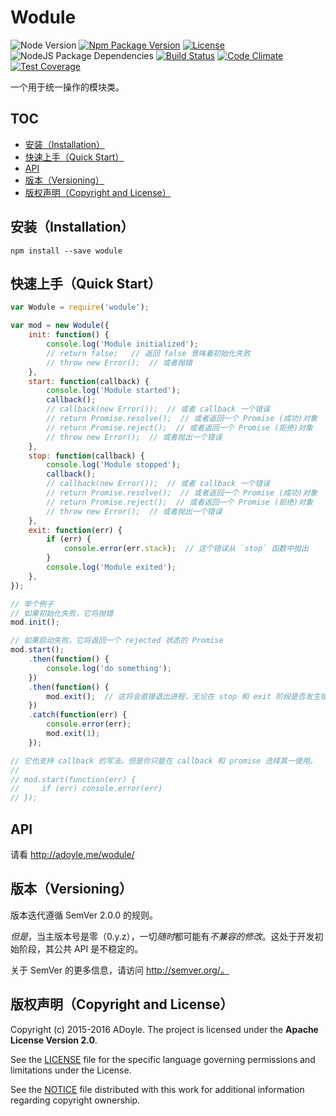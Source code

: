 # Wodule
![Node Version][Node Version Image]
[![Npm Package Version][Npm Package Version Image]][Npm Package Version LINK]
[![License][License Image]][License LINK]
![NodeJS Package Dependencies][NodeJS Package Dependencies Link]
[![Build Status][Build Status Image]][Build Status Link]
[![Code Climate][Code Climate Image]][Code Climate Link]
[![Test Coverage][Test Coverage Image]][Test Coverage Link]

一个用于统一操作的模块类。

## TOC

<!-- MarkdownTOC -->

- [安装（Installation）](#安装（installation）)
- [快速上手（Quick Start）](#快速上手（quick-start）)
- [API](#api)
- [版本（Versioning）](#版本（versioning）)
- [版权声明（Copyright and License）](#版权声明（copyright-and-license）)

<!-- /MarkdownTOC -->


<a name="安装（installation）"></a>
## 安装（Installation）

`npm install --save wodule`

<a name="快速上手（quick-start）"></a>
## 快速上手（Quick Start）

```js
var Wodule = require('wodule');

var mod = new Wodule({
    init: function() {
        console.log('Module initialized');
        // return false;   // 返回 false 意味着初始化失败
        // throw new Error();  // 或者抛错
    },
    start: function(callback) {
        console.log('Module started');
        callback();
        // callback(new Error());  // 或者 callback 一个错误
        // return Promise.resolve();  // 或者返回一个 Promise (成功)对象
        // return Promise.reject();  // 或者返回一个 Promise (拒绝)对象
        // throw new Error();  // 或者抛出一个错误
    },
    stop: function(callback) {
        console.log('Module stopped');
        callback();
        // callback(new Error());  // 或者 callback 一个错误
        // return Promise.resolve();  // 或者返回一个 Promise (成功)对象
        // return Promise.reject();  // 或者返回一个 Promise (拒绝)对象
        // throw new Error();  // 或者抛出一个错误
    },
    exit: function(err) {
        if (err) {
            console.error(err.stack);  // 这个错误从 `stop` 函数中抛出
        }
        console.log('Module exited');
    },
});

// 举个例子
// 如果初始化失败，它将抛错
mod.init();

// 如果启动失败，它将返回一个 rejected 状态的 Promise
mod.start();
    .then(function() {
        console.log('do something');
    })
    .then(function() {
        mod.exit();  // 这将会直接退出进程，无论在 stop 和 exit 阶段是否发生错误。
    })
    .catch(function(err) {
        console.error(err);
        mod.exit(1);
    });

// 它也支持 callback 的写法。但是你只能在 callback 和 promise 选择其一使用。
//
// mod.start(function(err) {
//     if (err) console.error(err)
// });
```


<a name="api"></a>
## API

请看 http://adoyle.me/wodule/

<a name="版本（versioning）"></a>
## 版本（Versioning）

版本迭代遵循 SemVer 2.0.0 的规则。

*但是*，当主版本号是零（0.y.z），一切*随时*都可能有*不兼容的修改*。这处于开发初始阶段，其公共 API 是不稳定的。

关于 SemVer 的更多信息，请访问 http://semver.org/。

<a name="版权声明（copyright-and-license）"></a>
## 版权声明（Copyright and License）

Copyright (c) 2015-2016 ADoyle. The project is licensed under the **Apache License Version 2.0**.

See the [LICENSE][] file for the specific language governing permissions and limitations under the License.

See the [NOTICE][] file distributed with this work for additional information regarding copyright ownership.


<!-- Links -->

[LICENSE]: ./LICENSE
[NOTICE]: ./NOTICE


<!-- links -->

[Node Version Image]: https://img.shields.io/node/v/wodule.svg
[Npm Package Version Image]: https://img.shields.io/npm/v/wodule.svg
[Npm Package Version LINK]: https://www.npmjs.com/package/wodule
[License Image]: https://img.shields.io/npm/l/wodule.svg
[License LINK]: https://github.com/adoyle-h/wodule/blob/master/LICENSE
[NodeJS Package Dependencies Link]: https://david-dm.org/adoyle-h/wodule.svg
[Build Status Image]: https://travis-ci.org/adoyle-h/wodule.svg?branch=master
[Build Status Link]: https://travis-ci.org/adoyle-h/wodule
[Code Climate Image]: https://codeclimate.com/github/adoyle-h/wodule/badges/gpa.svg
[Code Climate Link]: https://codeclimate.com/github/adoyle-h/wodule
[Test Coverage Image]: https://codeclimate.com/github/adoyle-h/wodule/badges/coverage.svg
[Test Coverage Link]: https://codeclimate.com/github/adoyle-h/wodule/coverage
